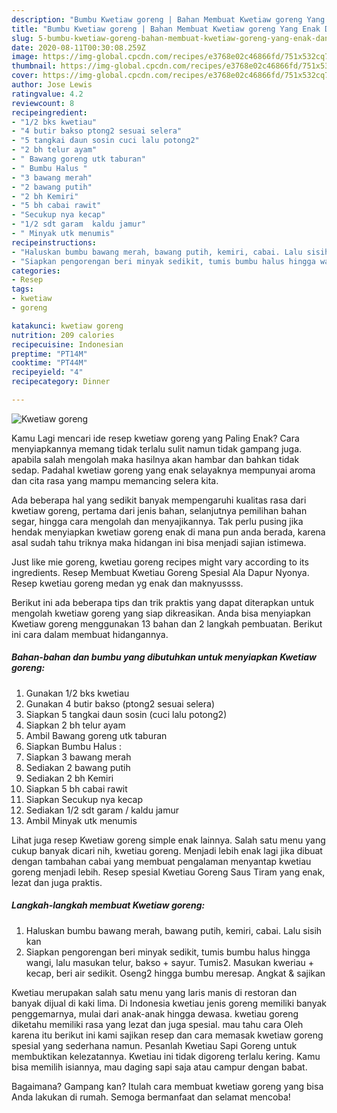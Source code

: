 ```yaml
---
description: "Bumbu Kwetiaw goreng | Bahan Membuat Kwetiaw goreng Yang Enak Dan Lezat"
title: "Bumbu Kwetiaw goreng | Bahan Membuat Kwetiaw goreng Yang Enak Dan Lezat"
slug: 5-bumbu-kwetiaw-goreng-bahan-membuat-kwetiaw-goreng-yang-enak-dan-lezat
date: 2020-08-11T00:30:08.259Z
image: https://img-global.cpcdn.com/recipes/e3768e02c46866fd/751x532cq70/kwetiaw-goreng-foto-resep-utama.jpg
thumbnail: https://img-global.cpcdn.com/recipes/e3768e02c46866fd/751x532cq70/kwetiaw-goreng-foto-resep-utama.jpg
cover: https://img-global.cpcdn.com/recipes/e3768e02c46866fd/751x532cq70/kwetiaw-goreng-foto-resep-utama.jpg
author: Jose Lewis
ratingvalue: 4.2
reviewcount: 8
recipeingredient:
- "1/2 bks kwetiau"
- "4 butir bakso ptong2 sesuai selera"
- "5 tangkai daun sosin cuci lalu potong2"
- "2 bh telur ayam"
- " Bawang goreng utk taburan"
- " Bumbu Halus "
- "3 bawang merah"
- "2 bawang putih"
- "2 bh Kemiri"
- "5 bh cabai rawit"
- "Secukup nya kecap"
- "1/2 sdt garam  kaldu jamur"
- " Minyak utk menumis"
recipeinstructions:
- "Haluskan bumbu bawang merah, bawang putih, kemiri, cabai. Lalu sisih kan"
- "Siapkan pengorengan beri minyak sedikit, tumis bumbu halus hingga wangi, lalu masukan telur, bakso + sayur. Tumis2. Masukan kweriau + kecap, beri air sedikit. Oseng2 hingga bumbu meresap. Angkat &amp; sajikan"
categories:
- Resep
tags:
- kwetiaw
- goreng

katakunci: kwetiaw goreng 
nutrition: 209 calories
recipecuisine: Indonesian
preptime: "PT14M"
cooktime: "PT44M"
recipeyield: "4"
recipecategory: Dinner

---
```



![Kwetiaw goreng](https://img-global.cpcdn.com/recipes/e3768e02c46866fd/751x532cq70/kwetiaw-goreng-foto-resep-utama.jpg)

Kamu Lagi mencari ide resep kwetiaw goreng yang Paling Enak? Cara menyiapkannya memang tidak terlalu sulit namun tidak gampang juga. apabila salah mengolah maka hasilnya akan hambar dan bahkan tidak sedap. Padahal kwetiaw goreng yang enak selayaknya mempunyai aroma dan cita rasa yang mampu memancing selera kita.

Ada beberapa hal yang sedikit banyak mempengaruhi kualitas rasa dari kwetiaw goreng, pertama dari jenis bahan, selanjutnya pemilihan bahan segar, hingga cara mengolah dan menyajikannya. Tak perlu pusing jika hendak menyiapkan kwetiaw goreng enak di mana pun anda berada, karena asal sudah tahu triknya maka hidangan ini bisa menjadi sajian istimewa.

Just like mie goreng, kwetiau goreng recipes might vary according to its ingredients. Resep Membuat Kwetiau Goreng Spesial Ala Dapur Nyonya. Resep kwetiau goreng medan yg enak dan maknyussss.


Berikut ini ada beberapa tips dan trik praktis yang dapat diterapkan untuk mengolah kwetiaw goreng yang siap dikreasikan. Anda bisa menyiapkan Kwetiaw goreng menggunakan 13 bahan dan 2 langkah pembuatan. Berikut ini cara dalam membuat hidangannya.

<!--inarticleads1-->

##### Bahan-bahan dan bumbu yang dibutuhkan untuk menyiapkan Kwetiaw goreng:

1. Gunakan 1/2 bks kwetiau
1. Gunakan 4 butir bakso (ptong2 sesuai selera)
1. Siapkan 5 tangkai daun sosin (cuci lalu potong2)
1. Siapkan 2 bh telur ayam
1. Ambil  Bawang goreng utk taburan
1. Siapkan  Bumbu Halus :
1. Siapkan 3 bawang merah
1. Sediakan 2 bawang putih
1. Sediakan 2 bh Kemiri
1. Siapkan 5 bh cabai rawit
1. Siapkan Secukup nya kecap
1. Sediakan 1/2 sdt garam / kaldu jamur
1. Ambil  Minyak utk menumis


Lihat juga resep Kwetiaw goreng simple enak lainnya. Salah satu menu yang cukup banyak dicari nih, kwetiau goreng. Menjadi lebih enak lagi jika dibuat dengan tambahan cabai yang membuat pengalaman menyantap kwetiau goreng menjadi lebih. Resep spesial Kwetiau Goreng Saus Tiram yang enak, lezat dan juga praktis. 

<!--inarticleads2-->

##### Langkah-langkah membuat Kwetiaw goreng:

1. Haluskan bumbu bawang merah, bawang putih, kemiri, cabai. Lalu sisih kan
1. Siapkan pengorengan beri minyak sedikit, tumis bumbu halus hingga wangi, lalu masukan telur, bakso + sayur. Tumis2. Masukan kweriau + kecap, beri air sedikit. Oseng2 hingga bumbu meresap. Angkat &amp; sajikan


Kwetiau merupakan salah satu menu yang laris manis di restoran dan banyak dijual di kaki lima. Di Indonesia kwetiau jenis goreng memiliki banyak penggemarnya, mulai dari anak-anak hingga dewasa. kwetiau goreng diketahu memiliki rasa yang lezat dan juga spesial. mau tahu cara Oleh karena itu berikut ini kami sajikan resep dan cara memasak kwetiaw goreng spesial yang sederhana namun. Pesanlah Kwetiau Sapi Goreng untuk membuktikan kelezatannya. Kwetiau ini tidak digoreng terlalu kering. Kamu bisa memilih isiannya, mau daging sapi saja atau campur dengan babat. 

Bagaimana? Gampang kan? Itulah cara membuat kwetiaw goreng yang bisa Anda lakukan di rumah. Semoga bermanfaat dan selamat mencoba!
